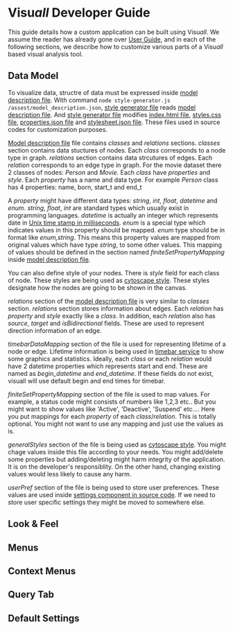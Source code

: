 # Visu*all* Developer Guide

This guide details how a custom application can be built using Visu*all*. We assume the reader has already gone over [User Guide](UG.md), and in each of the following sections, we describe how to customize various parts of a Visu*all* based visual analysis tool.

## Data Model
To visualize data, structre of data must be expressed inside [model description file](../src/assets/model_description.json). With command `node style-generator.js /assest/model_description.json`, [style generator file](../src/style-generator.js) reads [model description file](../src/assets/model_description.json). And [style generator file](../src/style-generator.js) modifies [index.html file](../src/index.html), [styles.css file](../src/styles.css), [properties.json file](../src/assets/generated/properties.json) and [stylesheet.json file](../src/assets/generated/stylesheet.json). These files used in source codes for customization purposes.

[Model description file](../src/assets/model_description.json) file contains *classes* and *relations* sections. *classes* section contains data stuctures of nodes.
Each *class* corresponds to a node type in graph. *relations* section contains data strcutures of edges. Each *relation* corresponds to an edge type in graph. For the movie dataset there 2 classes of nodes: *Person* and *Movie*. Each *class* have *properties* and *style*. Each *property* has a name and data type. For example *Person* class has 4 properties: name, born, start_t and end_t  

A *property* might have different data types: *string*, *int*, *float*, *datetime* and *enum*. *string*, *float*, *int* are standard types which usually exist in programming languages. *datetime* is actually an integer 
which represents date in [Unix time stamp in milliseconds](https://currentmillis.com/). *enum* is a special type which indicates values in this property should be mapped. *enum* type should be in format like *enum,string*. This means this property values are mapped from original values which have type *string*, to some other values. This mapping of values should be defined in the section named *finiteSetPropertyMapping* inside [model description file](../src/assets/model_description.json). 

You can also define style of your nodes. There is *style* field for each class of node. These styles are being used as [cytoscape style](https://js.cytoscape.org/#style). These styles designate how the nodes are going to be shown in the canvas.

*relations* section of the [model description file](../src/assets/model_description.json) is very similar to *classes* section. *relations* section stores information about edges. Each *relation* has *property* and *style* exactly like a *class*. In addition, each *relation* also has *source*, *target* and *isBidirectional* fields. These are used to represent direction information of an edge.

*timebarDataMapping* section of the file is used for representing lifetime of a node or edge. Lifetime information is being used in [timebar service](../src/app/timebar.service.ts) to show some graphics and statistics. Ideally, each *class* or each *relation* would have 2 datetime properties which represents start and end. These are named as *begin_datetime* and *end_datetime*. If these fields do not exist, visuall will use default begin and end times for timebar.

*finiteSetPropertyMapping* section of the file is used to map values. For example, a status code might consists of numbers like 1,2,3 etc.. But you might want to show values like 'Active', 'Deactive', 'Suspend' etc.... Here you put mappings for each *property* of each *class*/*relation*. This is totally optional. You might not want to use any mapping and just use the values as is.

*generalStyles* section of the file is being used as [cytoscape style](https://js.cytoscape.org/#style). You might chage values inside this file according to your needs. You might add/delete some properties but adding/deleting might harm integrity of the application. It is on the developer's responsiblity. On the other hand, changing existing values would less likely to cause any harm.

*userPref* section of the file is being used to store user preferences. These values are used inside [settings component in source code](../src/app/operation-tabs/settings-tab/settings-tab.component.ts). If we need to store user specific settings they might be moved to somewhere else.

## Look & Feel

## Menus

## Context Menus

## Query Tab

## Default Settings
